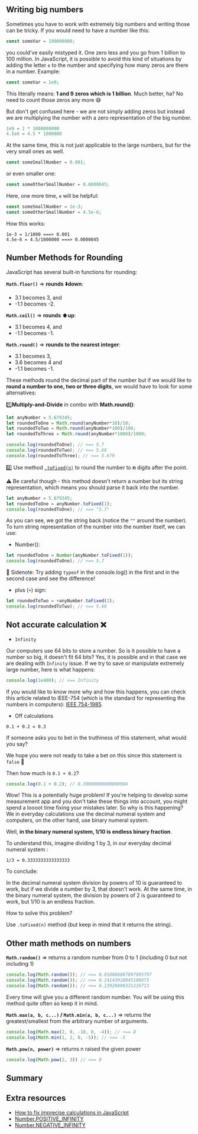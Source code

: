 <!-- ![](https://i.imgur.com/1QgrNNw.png)

# JS | Numbers as Data Types - Advanced Topics -->

## Writing big numbers

Sometimes you have to work with extremely big numbers and writing those can be tricky. If you would need to have a number like this:

```javascript
const someVar = 100000000;
```
you could've easily mistyped it. One zero less and you go from 1 billion to 100 million.
In JavaScript, it is possible to avoid this kind of situations by adding the letter `e` to the number and specifying how many zeros are there in a number. Example:

```javascript
const someVar = 1e9;
```
This literally means: **1 and 9 zeros which is 1 billion**. Much better, ha? No need to count those zeros any more 😅

But don't get confused here - we are not simply adding zeros but instead we are multiplying the number with a zero representation of the big number. 

```jsx
1e9 = 1 * 1000000000
4.5e6 = 4.5 * 1000000
```
At the same time, this is not just applicable to the large numbers, but for the very small ones as well.

```jsx
const someSmallNumber = 0.001;
```
or even smaller one:
```jsx
const someOtherSmallNumber = 0.0000045;
```
Here, one more time, `e` will be helpful:
```javascript
const someSmallNumber = 1e-3;
const someOtherSmallNumber = 4.5e-6;
```
How this works:
```
1e-3 = 1/1000 ===> 0.001
4.5e-6 = 4.5/1000000 ===> 0.0000045
```

## Number Methods for Rounding

JavaScript has several built-in functions for rounding:

**`Math.floor()`** => **rounds ⬇️down**: 
- 3.1 becomes 3, and 
- -1.1 becomes -2.

**`Math.ceil()`** => **rounds ⬆️up**:
- 3.1 becomes 4, and 
- -1.1 becomes -1.

**`Math.round()`** => **rounds to the nearest integer**:
- 3.1 becomes 3, 
- 3.6 becomes 4 and 
- -1.1 becomes -1.

These methods round the decimal part of the number but if we would like to **round a number to one, two or three digits**, we would have to look for some alternatives:

1️⃣**Multiply-and-Divide** in combo with **Math.round()**:

```javascript
let anyNumber = 5.679345;
let roundedToOne = Math.round(anyNumber*10)/10;
let roundedToTwo = Math.round(anyNumber*100)/100;
let roundedToThree = Math.round(anyNumber*1000)/1000;

console.log(roundedToOne); // <== 5.7
console.log(roundedToTwo); // <== 5.68
console.log(roundedToThree); // <== 5.679
```
2️⃣ Use method [`.toFixed(n)`](https://developer.mozilla.org/en-US/docs/Web/JavaScript/Reference/Global_Objects/Number/toFixed) to round the number to **n** digits after the point.

:warning: Be careful though - this method doesn't return a number but its string representation, which means you should parse it back into the number.

```javascript
let anyNumber = 5.679345;
let roundedToOne = anyNumber.toFixed(1);
console.log(roundedToOne); // <== "5.7"
```
As you can see, we got the string back (notice the `""` around the number). To turn string representation of the number into the number itself, we can use:
- Number():
```javascript
let roundedToOne = Number(anyNumber.toFixed(1));
console.log(roundedToOne); // <== 5.7
```
🔖 Sidenote: Try adding `typeof` in the console.log() in the first and in the second case and see the difference!
- plus (`+`) sign:

```javascript
let roundedToTwo = +anyNumber.toFixed(2);
console.log(roundedToTwo); // <== 5.68
```
## Not accurate calculation ❌

- `Infinity`

Our computers use 64 bits to store a number. So is it possible to have a number so big, it doesn't fit 64 bits? Yes, it is possible and in that case we are dealing with `Infinity` issue.
If we try to save or manipulate extremely large number, here is what happens:
```javascript
console.log(1e400); // <== Infinity
```
If you would like to know more why and how this happens, you can check this article related to IEEE-754 (which is the standard for representing the numbers in computers): [IEEE 754-1985](https://en.wikipedia.org/wiki/IEEE_754-1985#Representation_of_non-numbers).

- Off calculations

```
0.1 + 0.2 = 0.3
```

If someone asks you to bet in the truthiness of this statement, what would you say?

We hope you were not ready to take a bet on this since this statement is `false` 🤯

Then how much is `0.1 + 0.2`?

```javascript
console.log(0.1 + 0.2); // 0.30000000000000004
```
Wow! This is a potentially huge problem! If you're helping to develop some measurement app and you don't take these things into account, you might spend a loooot time fixing your mistakes later. 
So why is this happening? 
We in everyday calculations use the decimal numeral system and computers, on the other hand, use binary numeral system.

Well, **in the binary numeral system, 1/10 is endless binary fraction**. 

To understand this, imagine dividing 1 by 3, in our everyday decimal numeral system : 
```
1/3 = 0.3333333333333333
```
To conclude:


In the decimal numeral system division by powers of 10 is guaranteed to work, but if we divide a number by 3, that doesn't work. At the same time, in the binary numeral system, the division by powers of 2 is guaranteed to work, but 1/10 is an endless fraction.

How to solve this problem? 

 
Use `.toFixed(n)` method (but keep in mind that it returns the string).

## Other math methods on numbers

**`Math.random()`** => returns a random number from 0 to 1 (including 0 but not including 1)

```javascript
console.log(Math.random()); // <== 0.010086087097095797
console.log(Math.random()); // <== 0.24143918045188073
console.log(Math.random()); // <== 0.23920890331219713
```
Every time will give you a different random number. You will be using this method quite often so keep it in mind.

**`Math.max(a, b, c...)` / `Math.min(a, b, c...)`** => returns the greatest/smallest from the arbitrary number of arguments.

```javascript
console.log(Math.max(2, 8, -10, 0, -4)); // <== 8
console.log(Math.min(1, 2, 0, -5)); // <== -5
```
**`Math.pow(n, power)`** => returns n raised the given power

```javascript
console.log(Math.pow(2, 3)) // <== 8
```
## Summary

## Extra resources
- [How to fix imprecise calculations in JavaScript](https://vyspiansky.github.io/2019/01/20/imprecise-calculations-in-javascript/)
- [Number.POSITIVE_INFINITY](https://developer.mozilla.org/en-US/docs/Web/JavaScript/Reference/Global_Objects/Number/POSITIVE_INFINITY)
- [Number.NEGATIVE_INFINITY
](https://developer.mozilla.org/en-US/docs/Web/JavaScript/Reference/Global_Objects/Number/NEGATIVE_INFINITY)